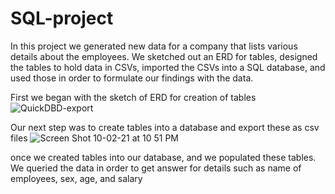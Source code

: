 # SQL-project

In this project we generated new data for a company that lists various details about the employees. We sketched out an ERD for tables, designed the tables to hold data in CSVs, imported the CSVs into a SQL database, and used those in order to formulate our findings with the data.

First we began with the sketch of ERD for creation of tables
![QuickDBD-export](https://user-images.githubusercontent.com/79889633/135738760-4c17e616-f564-4562-bfbe-d61fe2c09317.png)

Our next step was to create tables into a database and export these as csv files
![Screen Shot 10-02-21 at 10 51 PM](https://user-images.githubusercontent.com/79889633/135738909-76ef9ad5-a73d-4f4b-8a4d-2c9f60b32590.PNG)

once we created tables into our database, and we populated these tables. We queried the data in order to get answer for details such as name of employees, sex, age, and salary
